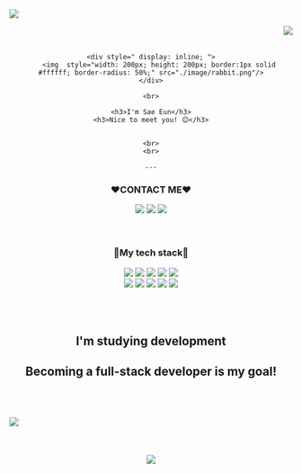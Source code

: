 <img src="https://capsule-render.vercel.app/api?type=Waving&color=cc99FF&height=300&section=header&text=Hi!%20%20❤️Saeunnni%20world%20❤️&fontSize=60&&fontColor=ffffff"/>



<br/>

<a  href="https://hits.seeyoufarm.com"><img align="right" src="https://hits.seeyoufarm.com/api/count/incr/badge.svg?url=https%3A%2F%2Fgithub.com%2Fgjbae1212%2Fhit-counter&count_bg=%23DB69ED&title_bg=%23555555&icon=&icon_color=%23E7E7E7&title=hits&edge_flat=false"/></a>

<br/>
<br/>

<div align="center">

  
    <div style=" display: inline; ">
        <img  style="width: 200px; height: 200px; border:1px solid #ffffff; border-radius: 50%;" src="./image/rabbit.png"/>
    </div>

    <br>

    <h3>I'm Sae Eun</h3>
    <h3>Nice to meet you! 😊</h3>


    <br>
    <br>

    ---

<h3> ❤️CONTACT ME❤️</h3>
<div align="center">
    <a href="https://velog.io/@katejo6011" target="_blank">
        <img src="https://img.shields.io/badge/velog-%2320C997?link=https%3A%2F%2Fvelog.io%2F%40katejo6011"/></a>
    <a href="https://www.instagram.com/saeunnnni_diary/">
        <img src="https://img.shields.io/badge/instagram-%23E4405F?label=%E2%9D%A4%EF%B8%8F&labelColor=%23ffffff&link=https%3A%2F%2Fwww.instagram.com%2Fsaeunnnni_diary%2F"/></a>
    <a href="mailto:kate6011@naver.com">
		<img src="https://img.shields.io/badge/Mail-30B980?style=flat&logo=Gmail&logoColor=white" />
	</a>
    
</div>

<br/>
<br/>


<h3> 💙My tech stack💙</h3>

<div align="center">
	<img src="https://img.shields.io/badge/Java-007396?style=flat&logo=Java&logoColor=white" />
	<img src="https://img.shields.io/badge/HTML5-E34F26?style=flat&logo=HTML5&logoColor=white" />
	<img src="https://img.shields.io/badge/CSS3-1572B6?style=flat&logo=CSS3&logoColor=white" />
    <img src="https://img.shields.io/badge/javasrcipt-F7DF1E?style=flat&logo=javasrcipt&logoColor=white" />
    <img src="https://img.shields.io/badge/react-61DAFB?style=flat&logo=react&logoColor=white"/>
    <br/>
    <img src="https://img.shields.io/badge/spring-6DB33F?style=flat&logo=spring&logoColor=white"/> <img src="https://img.shields.io/badge/Java-007396?style=flat&logo=Java&logoColor=white"/> <img src="https://img.shields.io/badge/Oracle-F80000?style=flat&logo=Oracle&logoColor=white"/> <img src="https://img.shields.io/badge/GitHub-181717?style=flat&logo=gitHub&logoColor=white"/> <img src="https://img.shields.io/badge/Git-F05032?style=flat&logo=git&logoColor=white"/> 
</div>

<br/>
<br/>
<br/>

<h2>I'm studying development</h2>
<h2>Becoming a full-stack developer is my goal!</h2>

<br/>
<br/>
<br/>

<img style="display: block;" src= "https://github-readme-stats.vercel.app/api/top-langs/?username=saeunnnnni&layout=pie"/>


<br/>
<br/>
<br/>

<picture >
    <source
      srcset="https://github-readme-stats.vercel.app/api?username=saeunnnnni&show_icons=true&theme=light"
      media="(prefers-color-scheme: dark)"
    />
    <source
      srcset="https://github-readme-stats.vercel.app/api?username=saeunnnnni&show_icons=true"
      media="(prefers-color-scheme: light), (prefers-color-scheme: no-preference)"
    />
    <img src="https://github-readme-stats.vercel.app/api?username=saeunnnnni&show_icons=true" />
  </picture>

</div>
